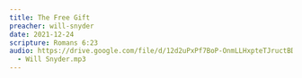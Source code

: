 ```yaml
---
title: The Free Gift
preacher: will-snyder
date: 2021-12-24
scripture: Romans 6:23
audio: https://drive.google.com/file/d/12d2uPxPf7BoP-OnmLLHxpteTJructBDm/view
  - Will Snyder.mp3
---
```


